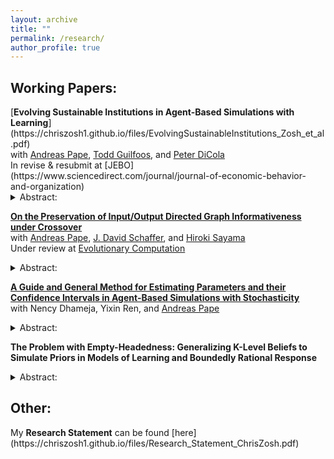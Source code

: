 ```yaml
---
layout: archive
title: ""
permalink: /research/
author_profile: true
---
```


<h2>Working Papers:</h2>
[<b>Evolving Sustainable Institutions in Agent-Based Simulations with Learning</b>](https://chriszosh1.github.io/files/EvolvingSustainableInstitutions_Zosh_et_al.pdf)
<br>with <a href="https://www.binghamton.edu/economics/faculty/profile.html?id=apape"> Andreas Pape</a>,
<a href="https://www.toddguilfoos.com/"> Todd Guilfoos</a>, and
<a href="https://www.law.northwestern.edu/faculty/profiles/peterdicola/"> Peter DiCola</a> <br>
In revise & resubmit at [JEBO](https://www.sciencedirect.com/journal/journal-of-economic-behavior-and-organization)<details style="margin-top: 0px;"><summary>Abstract:</summary>
    Test 1
</details>

<a href="https://arxiv.org/abs/2406.10369"> <b>On the Preservation of Input/Output Directed Graph Informativeness under Crossover</b></a>
<br>with <a href="https://www.binghamton.edu/economics/faculty/profile.html?id=apape"> Andreas Pape</a>,
<a href="https://scholar.google.com/citations?user=pRy5WdkAAAAJ&hl=en"> J. David Schaffer</a>, and
<a href="http://bingdev.binghamton.edu/sayama/"> Hiroki Sayama</a> <br>
Under review at [Evolutionary Computation](https://direct.mit.edu/evco) <br>
<details><summary>Abstract:</summary>
Test 2

</details>


[<b>A Guide and General Method for Estimating Parameters and their Confidence Intervals in Agent-Based Simulations with Stochasticity</b>](https://chriszosh1.github.io/files/AGuideAndGeneralMethodForEstimatingParametersAndTheirConfidenceIntervalsInAgentBasedSimulationWithStochasticity_Zosh_et_al.pdf)
<br>with Nency Dhameja,
Yixin Ren, and
<a href="https://www.binghamton.edu/economics/faculty/profile.html?id=apape"> Andreas Pape</a>
<details><summary>Abstract:</summary>

Test 3

</details>


<b>The Problem with Empty-Headedness: Generalizing K-Level Beliefs to Simulate Priors in Models of Learning and Boundedly Rational Response</b>
<details><summary>Abstract:</summary>

Test 4

</details>

<h2>Other:</h2>
My <b>Research Statement</b> can be found [here](https://chriszosh1.github.io/files/Research_Statement_ChrisZosh.pdf)